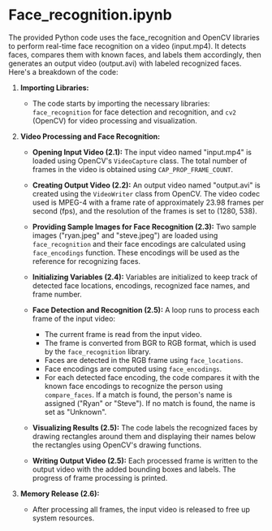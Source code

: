 # Face_recognition.ipynb
The provided Python code uses the face_recognition and OpenCV libraries to perform real-time face recognition on a video (input.mp4). It detects faces, compares them with known faces, and labels them accordingly, then generates an output video (output.avi) with labeled recognized faces.
Here's a breakdown of the code:

1. **Importing Libraries:**
   - The code starts by importing the necessary libraries: `face_recognition` for face detection and recognition, and `cv2` (OpenCV) for video processing and visualization.

2. **Video Processing and Face Recognition:**

   - **Opening Input Video (2.1):** The input video named "input.mp4" is loaded using OpenCV's `VideoCapture` class. The total number of frames in the video is obtained using `CAP_PROP_FRAME_COUNT`.

   - **Creating Output Video (2.2):** An output video named "output.avi" is created using the `VideoWriter` class from OpenCV. The video codec used is MPEG-4 with a frame rate of approximately 23.98 frames per second (fps), and the resolution of the frames is set to (1280, 538).

   - **Providing Sample Images for Face Recognition (2.3):** Two sample images ("ryan.jpeg" and "steve.jpeg") are loaded using `face_recognition` and their face encodings are calculated using `face_encodings` function. These encodings will be used as the reference for recognizing faces.

   - **Initializing Variables (2.4):** Variables are initialized to keep track of detected face locations, encodings, recognized face names, and frame number.

   - **Face Detection and Recognition (2.5):** A loop runs to process each frame of the input video:
   
     - The current frame is read from the input video.
     - The frame is converted from BGR to RGB format, which is used by the `face_recognition` library.
     - Faces are detected in the RGB frame using `face_locations`.
     - Face encodings are computed using `face_encodings`.
     - For each detected face encoding, the code compares it with the known face encodings to recognize the person using `compare_faces`. If a match is found, the person's name is assigned ("Ryan" or "Steve"). If no match is found, the name is set as "Unknown".
     
   - **Visualizing Results (2.5):** The code labels the recognized faces by drawing rectangles around them and displaying their names below the rectangles using OpenCV's drawing functions.
   
   - **Writing Output Video (2.5):** Each processed frame is written to the output video with the added bounding boxes and labels. The progress of frame processing is printed.

3. **Memory Release (2.6):**
   - After processing all frames, the input video is released to free up system resources.
